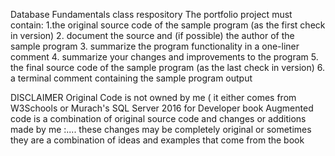 Database Fundamentals class respository
The portfolio project must contain:
1.the original source code of the sample program (as the first check in version)
2. document the source and (if possible) the author of the sample program
3. summarize the program functionality in a one-liner comment
4. summarize your changes and improvements to the program
5. the final source code of the sample program (as the last check in version)
6. a terminal comment containing the sample program output

DISCLAIMER
Original Code is not owned by me ( it either comes from W3Schools or Murach's SQL Server 2016 for Developer book
Augmented code is a combination of original source code and changes or additions made by me :....
these changes may be completely original or sometimes they are a combination of ideas and examples that come from the book

